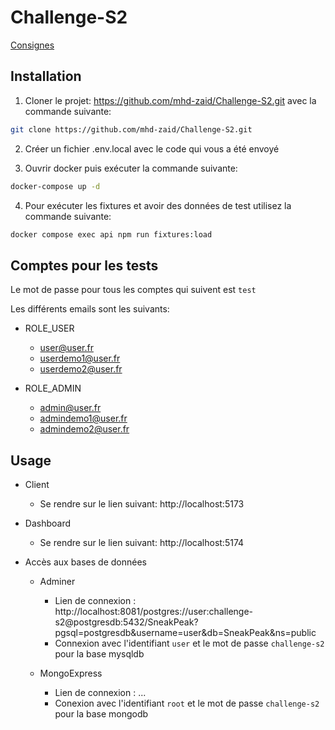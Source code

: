 # Challenge-S2

[Consignes](https://amorin.notion.site/4J-S2-NodeJs-MongoDB-VueJS-Droit-RGPD-5ee13148905e427b919efced2eda0998)


## Installation

1. Cloner le projet: https://github.com/mhd-zaid/Challenge-S2.git avec la commande suivante:
```bash
git clone https://github.com/mhd-zaid/Challenge-S2.git
```

2. Créer un fichier .env.local avec le code qui vous a été envoyé 

3. Ouvrir docker puis exécuter la commande suivante:
```bash
docker-compose up -d
```

4. Pour exécuter les fixtures et avoir des données de test utilisez la commande suivante:
```bash
docker compose exec api npm run fixtures:load
```


## Comptes pour les tests

Le mot de passe pour tous les comptes qui suivent est `test`

Les différents emails sont les suivants:

- ROLE_USER
    - user@user.fr
    - userdemo1@user.fr
    - userdemo2@user.fr

- ROLE_ADMIN
    - admin@user.fr
    - admindemo1@user.fr
    - admindemo2@user.fr


## Usage

- Client
    - Se rendre sur le lien suivant: http://localhost:5173

- Dashboard
    - Se rendre sur le lien suivant: http://localhost:5174

- Accès aux bases de données
    - Adminer
        - Lien de connexion : http://localhost:8081/postgres://user:challenge-s2@postgresdb:5432/SneakPeak?pgsql=postgresdb&username=user&db=SneakPeak&ns=public
        - Connexion avec l'identifiant `user` et le mot de passe `challenge-s2` pour la base mysqldb

    - MongoExpress
        - Lien de connexion : ...
        - Conexion avec l'identifiant `root` et le mot de passe `challenge-s2` pour la base mongodb
